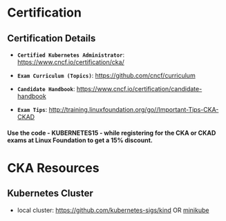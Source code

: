 # Certification

## Certification Details

   - **`Certified Kubernetes Administrator`**: https://www.cncf.io/certification/cka/

   - **`Exam Curriculum (Topics)`**: https://github.com/cncf/curriculum

   - **`Candidate Handbook`**: https://www.cncf.io/certification/candidate-handbook

   - **`Exam Tips`**: http://training.linuxfoundation.org/go//Important-Tips-CKA-CKAD 

#### Use the code - KUBERNETES15 - while registering for the CKA or CKAD exams at Linux Foundation to get a 15% discount.

# CKA Resources

## Kubernetes Cluster 

* local cluster: https://github.com/kubernetes-sigs/kind OR [minikube](https://minikube.sigs.k8s.io/docs/start/) 

